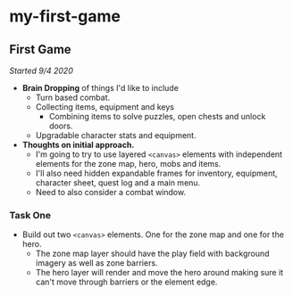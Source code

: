 # my-first-game

## First Game
*Started 9/4 2020*

+ **Brain Dropping** of things I'd like to include
  + Turn based combat.
  + Collecting items, equipment and keys
    + Combining items to solve puzzles, open chests and unlock doors.
  + Upgradable character stats and equipment.
+ **Thoughts on initial approach.**
  + I'm going to try to use layered `<canvas>` elements with independent elements for the zone map, hero, mobs and items.
  + I'll also need hidden expandable frames for inventory, equipment, character sheet, quest log and a main menu.
  + Need to also consider a combat window.

### Task One
+ Build out two `<canvas>` elements.  One for the zone map and one for the hero. 
  + The zone map layer should have the play field with background imagery as well as zone barriers.
  + The hero layer will render and move the hero around making sure it can't move through barriers or the element edge.